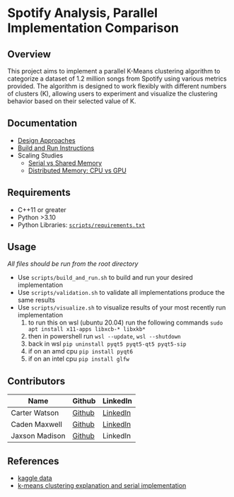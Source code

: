 # Spotify Analysis, Parallel Implementation Comparison

## Overview

This project aims to implement a parallel K-Means clustering algorithm to categorize a dataset of 1.2 million songs from Spotify using various metrics provided. The algorithm is designed to work flexibly with different numbers of clusters (K), allowing users to experiment and visualize the clustering behavior based on their selected value of K.

## Documentation

- [Design Approaches](docs/design-approaches.md)
- [Build and Run Instructions](src/README.md)
- Scaling Studies
  - [Serial vs Shared Memory](docs/scaling-studies/serial-vs-shared-memory.md)
  - [Distributed Memory: CPU vs GPU](docs/scaling-studies/distributed-memory.md)

## Requirements

- C++11 or greater
- Python >3.10
- Python Libraries: [`scripts/requirements.txt`](scripts/requirements.txt)

## Usage

*All files should be run from the root directory*

- Use `scripts/build_and_run.sh` to build and run your desired implementation
- Use `scripts/validation.sh` to validate all implementations produce the same results
- Use `scripts/visualize.sh` to visualize results of your most recently run implementation
  1. to run this on wsl (ubuntu 20.04) run the following commands `sudo apt install x11-apps libxcb-* libxkb*`
  1. then in powershell run `wsl --update`, `wsl --shutdown`
  1. back in wsl `pip uninstall pyqt5 pyqt5-qt5 pyqt5-sip`
  1. if on an amd cpu `pip install pyqt6`
  1. if on an intel cpu `pip install glfw`

## Contributors

| Name | Github | LinkedIn |
|---|---|---|
| Carter Watson  | [Github](https://www.github.com/cartwatson) | [LinkedIn](https://www.linkedin.com/in/cartwatson) |  
| Caden Maxwell  | [Github](https://github.com/caden-maxwell)  | [LinkedIn](https://www.linkedin.com/in/cadenmaxwell/) |
| Jaxson Madison | [Github](https://github.com/JaxsonM) | LinkedIn |

## References 

- [kaggle data](https://www.kaggle.com/datasets/rodolfofigueroa/spotify-12m-songs)
- [k-means clustering explanation and serial implementation](http://reasonabledeviations.com/2019/10/02/k-means-in-cpp/)
